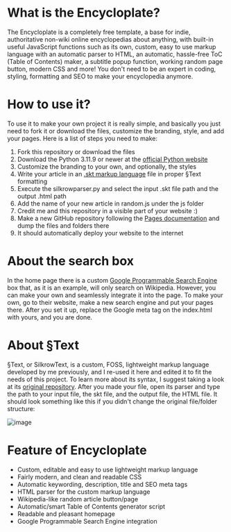 # What is the Encycloplate?
The Encycloplate is a completely free template, a base for indie, authoritative non-wiki online encyclopedias about anything, with built-in useful JavaScript functions such as its own, custom, easy to use markup language with an automatic parser to HTML, an automatic, hassle-free ToC (Table of Contents) maker, a subtitle popup function, working random page button, modern CSS and more! You don't need to be an expert in coding, styling, formatting and SEO to make your encyclopedia anymore.

# How to use it?
To use it to make your own project it is really simple, and basically you just need to fork it or download the files, customize the branding, style, and add your pages. Here is a list of steps you need to make:

1. Fork this repository or download the files
2. Download the Python 3.11.9 or newer at the [official Python website](https://www.python.org/downloads/)
3. Customize the branding to your own, and optionally, the styles
4. Write your article in an [.skt markup language](#silkrow) file in proper §Text formatting
5. Execute the silkrowparser.py and select the input .skt file path and the output .html path
6. Add the name of your new article in random.js under the js folder
7. Credit me and this repository in a visible part of your website :)
8. Make a new GitHub repository following the [Pages documentation](https://pages.github.com/) and dump the files and folders there
9. It should automatically deploy your website to the internet

# About the search box
In the home page there is a custom [Google Programmable Search Engine](https://programmablesearchengine.google.com/about/) box that, as it is an example, will only search on Wikipedia. However, you can make your own and seamlessly integrate it into the page. To make your own, go to their website, make a new search engine and put your pages there. After you set it up, replace the Google meta tag on the index.html with yours, and you are done.

<a name="silkrow"></a>

# About §Text
§Text, or SilkrowText, is a custom, FOSS, lightweight markup language developed by me previously, and I re-used it here and edited it to fit the needs of this project. To learn more about its syntax, I suggest taking a look at its [original repository](https://github.com/Pyrbor/SilkrowText). After you made your file, open its parser and type the path to your input file, the skt file, and the output file, the HTML file. It should look something like this if you didn't change the original file/folder structure:

![image](https://github.com/Encycloplate/encycloplate.github.io/assets/111013695/06c71998-457c-4dd9-a5b3-f84653c09fe3)

# Feature of Encycloplate

- Custom, editable and easy to use lightweight markup language
- Fairly modern, and clean and readable CSS
- Automatic keywording, description, title and SEO meta tags
- HTML parser for the custom markup language
- Wikipedia-like random article button/page
- Automatic/smart Table of Contents generator script
- Readable and pleasant homepage
- Google Programmable Search Engine integration
